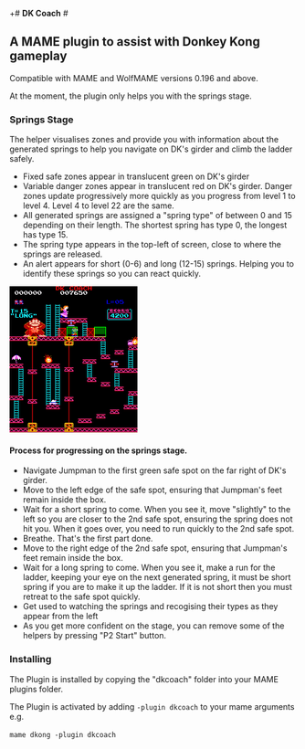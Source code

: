 +# **DK Coach** #

## A MAME plugin to assist with Donkey Kong gameplay 

Compatible with MAME and WolfMAME versions 0.196 and above.

At the moment,  the plugin only helps you with the springs stage.

### Springs Stage

The helper visualises zones and provide you with information about the generated springs to help you navigate on DK's girder and climb the ladder safely.

 - Fixed safe zones appear in translucent green on DK's girder
 - Variable danger zones appear in translucent red on DK's girder.  Danger zones update progressively more quickly as you progress from level 1 to level 4.  Level 4 to level 22 are the same.
 - All generated springs are assigned a "spring type" of between 0 and 15 depending on their length.  The shortest spring has type 0,  the longest has type 15.
 - The spring type appears in the top-left of screen, close to where the springs are released.
 - An alert appears for short (0-6) and long (12-15) springs.  Helping you to identify these springs so you can react quickly.

![Screenshot](https://github.com/10yard/dkcoach/blob/master/screenshot.png)

#### Process for progressing on the springs stage.

 - Navigate Jumpman to the first green safe spot on the far right of DK's girder.
 - Move to the left edge of the safe spot, ensuring that Jumpman's feet remain inside the box.
 - Wait for a short spring to come.  When you see it, move "slightly" to the left so you are closer to the 2nd safe spot,  ensuring the spring does not hit you.  When it goes over, you need to run quickly to the 2nd safe spot.
 - Breathe.  That's the first part done.
 - Move to the right edge of the 2nd safe spot, ensuring that Jumpman's feet remain inside the box.
 - Wait for a long spring to come.  When you see it,  make a run for the ladder,  keeping your eye on the next generated spring, it must be short spring if you are to make it up the ladder.  If it is not short then you must retreat to the safe spot quickly. 
 - Get used to watching the springs and recogising their types as they appear from the left
 - As you get more confident on the stage,  you can remove some of the helpers by pressing "P2 Start" button.
 
### Installing
 
The Plugin is installed by copying the "dkcoach" folder into your MAME plugins folder.

The Plugin is activated by adding `-plugin dkcoach` to your mame arguments e.g.

```mame dkong -plugin dkcoach```  
